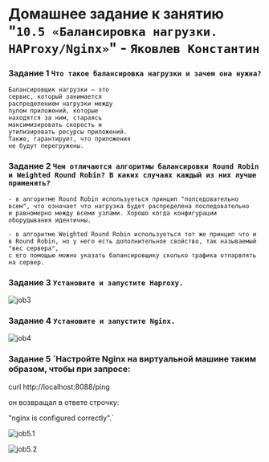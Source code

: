 # Домашнее задание к занятию "`10.5 «Балансировка нагрузки. HAProxy/Nginx»`" - `Яковлев Константин`

### Задание 1 `Что такое балансировка нагрузки и зачем она нужна?`

```
Балансировщик нагрузки — это
сервис, который занимается
распределением нагрузки между
пулом приложений, которые
находятся за ним, стараясь
максимизировать скорость и
утилизировать ресурсы приложений.
Также, гарантирует, что приложения
не будут перегружены.
```

### Задание 2 `Чем отличаются алгоритмы балансировки Round Robin и Weighted Round Robin? В каких случаях каждый из них лучше применять?`

```
- в алгоритме Round Robin используеться принцип "полседовательно всем", что означает что нагрузка будет распределена последовательно
и равномерно между всеми узлами. Хорошо когда конфигурации оборудывания идентичны.

- в алгоритме Weighted Round Robin используеться тот же принцип что и в Round Robin, но у него есть дополнительное свойство, так называемый "вес сервера",
с его помощью можно указать балансировщику сколько трафика отпарвлять на сервер.
```

### Задание 3 `Установите и запустите Haproxy.`

![job3]()

### Задание 4 `Установите и запустите Nginx.`

![job4]()

### Задание 5 `Настройте Nginx на виртуальной машине таким образом, чтобы при запросе:

curl http://localhost:8088/ping

он возвращал в ответе строчку:

"nginx is configured correctly".`


![job5.1]()

![job5.2]()
